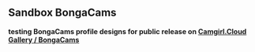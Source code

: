## Sandbox BongaCams

**testing BongaCams profile designs for public release on [Camgirl.Cloud Gallery / BongaCams](https://camgirl.cloud/editor/?gallery=bongacams)**